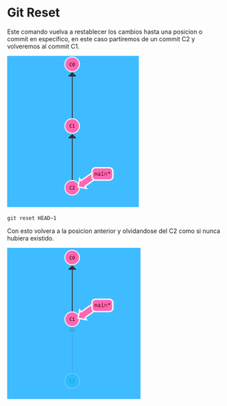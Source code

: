 # Git Reset
Este comando vuelva a restablecer los cambios hasta una posicion o commit en especifico, en este caso partiremos de un commit C2 y volveremos al commit C1.

![](./img/Reset1.PNG)

~~~
git reset HEAD~1
~~~

Con esto volvera a la posicion anterior y olvidandose del C2 como si nunca hubiera existido.

![](./img/Reset2.PNG)